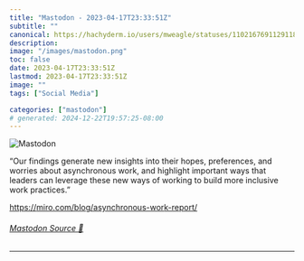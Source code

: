 ```yaml
---
title: "Mastodon - 2023-04-17T23:33:51Z"
subtitle: ""
canonical: https://hachyderm.io/users/mweagle/statuses/110216769112911841
description:
image: "/images/mastodon.png"
toc: false
date: 2023-04-17T23:33:51Z
lastmod: 2023-04-17T23:33:51Z
image: ""
tags: ["Social Media"]

categories: ["mastodon"]
# generated: 2024-12-22T19:57:25-08:00
---
```

![Mastodon](/images/mastodon.png)

<p>“Our findings generate new insights into their hopes, preferences, and worries about asynchronous work, and highlight important ways that leaders can leverage these new ways of working to build more inclusive work practices.”</p><p><a href="https://miro.com/blog/asynchronous-work-report/" target="_blank" rel="nofollow noopener noreferrer" translate="no"><span class="invisible">https://</span><span class="ellipsis">miro.com/blog/asynchronous-wor</span><span class="invisible">k-report/</span></a></p>


###### [Mastodon Source 🐘](https://hachyderm.io/@mweagle/110216769112911841)

___
